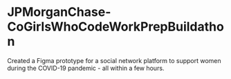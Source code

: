 # JPMorganChase-CoGirlsWhoCodeWorkPrepBuildathon
Created a Figma prototype for a social network platform to support women during the COVID-19 pandemic - all within a few hours.
